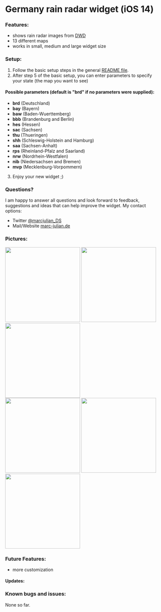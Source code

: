 # Germany rain radar widget (iOS 14)

### Features:
- shows rain radar images from <a href="">DWD</a>
- 13 different maps
- works in small, medium and large widget size

### Setup:
1. Follow the basic setup steps in the general <a href="https://github.com/marcjulianschwarz/scriptable-widgets/blob/main/README.md">README file</a>. 
2. After step 5 of the basic setup, you can enter parameters to specify your state (the map you want to see)

#### Possible parameters (default is "brd" if no parameters were supplied):
- **brd** (Deutschland)
- **bay** (Bayern)
- **baw** (Baden-Wuerttemberg)
- **bbb** (Brandenburg and Berlin)
- **hes** (Hessen)
- **sac** (Sachsen)
- **thu** (Thueringen)
- **shh** (Schleswig-Holstein and Hamburg)
- **saa** (Sachsen-Anhalt)
- **rps** (Rheinland-Pfalz and Saarland)
- **nrw** (Nordrhein-Westfalen)
- **nib** (Niedersachsen and Bremen)
- **mvp** (Mecklenburg-Vorpommern)

3. Enjoy your new widget ;)

### Questions?
I am happy to answer all questions and look forward to feedback, suggestions and ideas that can help improve the widget.
My contact options:
- Twitter <a href="https://twitter.com/marcjulian_DS">@marcjulian_DS</a>
- Mail/Website <a href="https://www.marc-julian.de/">marc-julian.de</a>

### Pictures:

<div>
<img src = "https://github.com/marcjulianschwarz/scriptable-widgets/blob/main/germany-rain-radar/images/IMG_1563.PNG" width=240px>
<img src = "https://github.com/marcjulianschwarz/scriptable-widgets/blob/main/germany-rain-radar/images/IMG_1564.PNG" width=240px>
<img src = "https://github.com/marcjulianschwarz/scriptable-widgets/blob/main/germany-rain-radar/images/IMG_1565.PNG" width=240px>
</div>
<div>
<img src = "https://github.com/marcjulianschwarz/scriptable-widgets/blob/main/germany-rain-radar/images/IMG_1566.PNG" width=240px>
<img src = "https://github.com/marcjulianschwarz/scriptable-widgets/blob/main/germany-rain-radar/images/IMG_1567.PNG" width=240px>
<img src = "https://github.com/marcjulianschwarz/scriptable-widgets/blob/main/germany-rain-radar/images/IMG_1568.PNG" width=240px>
</div>

### Future Features:
- more customization

#### Updates:


### Known bugs and issues:
None so far.
